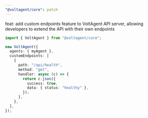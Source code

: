 ```yaml
---
"@voltagent/core": patch
---
```


feat: add custom endpoints feature to VoltAgent API server, allowing developers to extend the API with their own endpoints

```typescript
import { VoltAgent } from "@voltagent/core";

new VoltAgent({
  agents: { myAgent },
  customEndpoints: [
    {
      path: "/api/health",
      method: "get",
      handler: async (c) => {
        return c.json({
          success: true,
          data: { status: "healthy" },
        });
      },
    },
  ],
});
```
